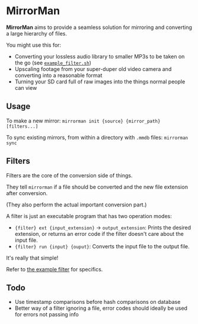# MirrorMan

**MirrorMan** aims to provide a seamless solution for mirroring and converting a large hierarchy of files.

You might use this for:

- Converting your lossless audio library to smaller MP3s to be taken on the go (see [`example_filter.sh`](./example_filter.sh))
- Upscaling footage from your super-duper old video camera and converting into a reasonable format
- Turning your SD card full of raw images into the things normal people can view

## Usage

To make a new mirror: `mirrorman init {source} {mirror_path} [filters...]`

To sync existing mirrors, from within a directory with `.mmdb` files: `mirrorman sync`

## Filters

Filters are the core of the conversion side of things.

They tell `mirrorman` if a file should be converted and the new file extension after conversion.

(They also perform the actual important conversion part.)

A filter is just an executable program that has two operation modes:

- `{filter} ext {input_extension}` -> `output_extension`: Prints the desired extension, or returns an error code if the filter doesn't care about the input file.
- `{filter} run {input} {ouput}`: Converts the input file to the output file.

It's really that simple!

Refer to [the example filter](./example_filter.sh) for specifics.

## Todo

- Use timestamp comparisons before hash comparisons on database
- Better way of a filter ignoring a file, error codes should ideally be used for errors not passing info

